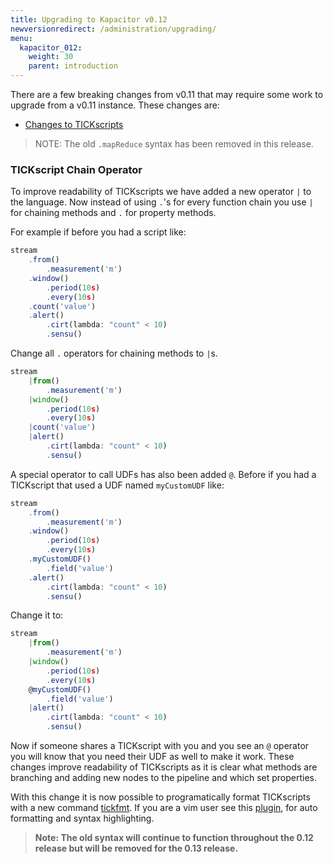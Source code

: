 ```yaml
---
title: Upgrading to Kapacitor v0.12
newversionredirect: /administration/upgrading/
menu:
  kapacitor_012:
    weight: 30
    parent: introduction
---
```



There are a few breaking changes from v0.11 that may require some work
to upgrade from a v0.11 instance.  These changes are:

* [Changes to TICKscripts](#tickscript-chain-operator)

> NOTE: The old `.mapReduce` syntax has been removed in this release.

### TICKscript Chain Operator

To improve readability of TICKscripts we have added a new operator `|` to the language.
Now instead of using `.`'s for every function chain you use `|` for chaining methods
and `.` for property methods.

For example if before you had a script like:

```javascript
stream
    .from()
        .measurement('m')
    .window()
        .period(10s)
        .every(10s)
    .count('value')
    .alert()
        .cirt(lambda: "count" < 10)
        .sensu()
```

Change all `.` operators for chaining methods to `|`s.

```javascript
stream
    |from()
        .measurement('m')
    |window()
        .period(10s)
        .every(10s)
    |count('value')
    |alert()
        .cirt(lambda: "count" < 10)
        .sensu()
```

A special operator to call UDFs has also been added `@`.
Before if you had a TICKscript that used a UDF named `myCustomUDF` like:

```javascript
stream
    .from()
        .measurement('m')
    .window()
        .period(10s)
        .every(10s)
    .myCustomUDF()
        .field('value')
    .alert()
        .cirt(lambda: "count" < 10)
        .sensu()
```

Change it to:

```javascript
stream
    |from()
        .measurement('m')
    |window()
        .period(10s)
        .every(10s)
    @myCustomUDF()
        .field('value')
    |alert()
        .cirt(lambda: "count" < 10)
        .sensu()

```

Now if someone shares a TICKscript with you and you see an `@` operator you will know that you need their UDF as well to make it work.
These changes improve readability of TICKscripts as it is clear what methods are branching and adding new nodes to the pipeline and which set properties.

With this change it is now possible to programatically format TICKscripts with a new command [tickfmt](https://github.com/influxdata/kapacitor/tick/cmd/tickfmt).
If you are a vim user see this [plugin](https://github.com/nathanielc/vim-tickscript), for auto formatting and syntax highlighting.

> **Note: The old syntax will continue to function throughout the 0.12 release but will be removed for the 0.13 release.**
